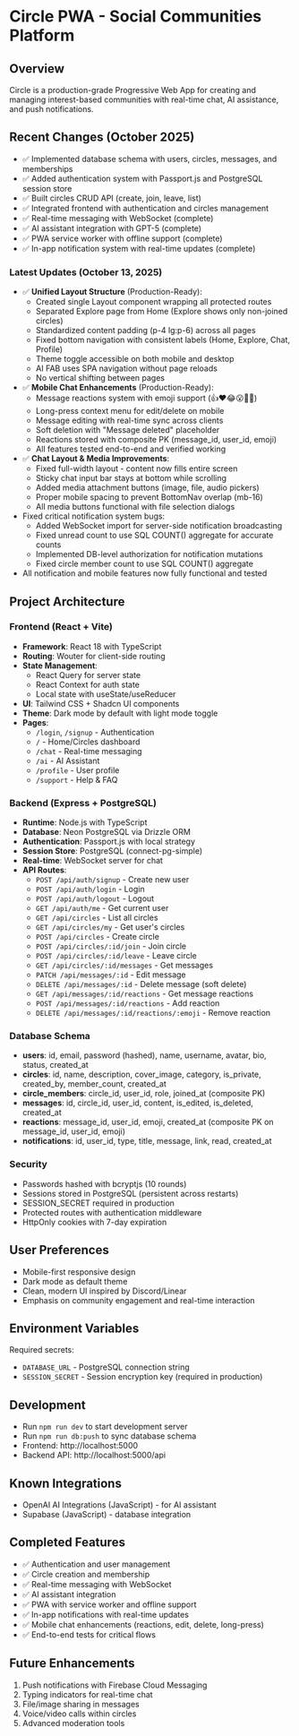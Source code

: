 # Circle PWA - Social Communities Platform

## Overview
Circle is a production-grade Progressive Web App for creating and managing interest-based communities with real-time chat, AI assistance, and push notifications.

## Recent Changes (October 2025)
- ✅ Implemented database schema with users, circles, messages, and memberships
- ✅ Added authentication system with Passport.js and PostgreSQL session store
- ✅ Built circles CRUD API (create, join, leave, list)
- ✅ Integrated frontend with authentication and circles management
- ✅ Real-time messaging with WebSocket (complete)
- ✅ AI assistant integration with GPT-5 (complete)
- ✅ PWA service worker with offline support (complete)
- ✅ In-app notification system with real-time updates (complete)

### Latest Updates (October 13, 2025)
- ✅ **Unified Layout Structure** (Production-Ready):
  - Created single Layout component wrapping all protected routes
  - Separated Explore page from Home (Explore shows only non-joined circles)
  - Standardized content padding (p-4 lg:p-6) across all pages
  - Fixed bottom navigation with consistent labels (Home, Explore, Chat, Profile)
  - Theme toggle accessible on both mobile and desktop
  - AI FAB uses SPA navigation without page reloads
  - No vertical shifting between pages
- ✅ **Mobile Chat Enhancements** (Production-Ready):
  - Message reactions system with emoji support (👍❤️😂😮🎉🔥)
  - Long-press context menu for edit/delete on mobile
  - Message editing with real-time sync across clients
  - Soft deletion with "Message deleted" placeholder
  - Reactions stored with composite PK (message_id, user_id, emoji)
  - All features tested end-to-end and verified working
- ✅ **Chat Layout & Media Improvements**:
  - Fixed full-width layout - content now fills entire screen
  - Sticky chat input bar stays at bottom while scrolling
  - Added media attachment buttons (image, file, audio pickers)
  - Proper mobile spacing to prevent BottomNav overlap (mb-16)
  - All media buttons functional with file selection dialogs
- Fixed critical notification system bugs:
  - Added WebSocket import for server-side notification broadcasting
  - Fixed unread count to use SQL COUNT() aggregate for accurate counts
  - Implemented DB-level authorization for notification mutations
  - Fixed circle member count to use SQL COUNT() aggregate
- All notification and mobile features now fully functional and tested

## Project Architecture

### Frontend (React + Vite)
- **Framework**: React 18 with TypeScript
- **Routing**: Wouter for client-side routing
- **State Management**: 
  - React Query for server state
  - React Context for auth state
  - Local state with useState/useReducer
- **UI**: Tailwind CSS + Shadcn UI components
- **Theme**: Dark mode by default with light mode toggle
- **Pages**:
  - `/login`, `/signup` - Authentication
  - `/` - Home/Circles dashboard
  - `/chat` - Real-time messaging
  - `/ai` - AI Assistant
  - `/profile` - User profile
  - `/support` - Help & FAQ

### Backend (Express + PostgreSQL)
- **Runtime**: Node.js with TypeScript
- **Database**: Neon PostgreSQL via Drizzle ORM
- **Authentication**: Passport.js with local strategy
- **Session Store**: PostgreSQL (connect-pg-simple)
- **Real-time**: WebSocket server for chat
- **API Routes**:
  - `POST /api/auth/signup` - Create new user
  - `POST /api/auth/login` - Login
  - `POST /api/auth/logout` - Logout
  - `GET /api/auth/me` - Get current user
  - `GET /api/circles` - List all circles
  - `GET /api/circles/my` - Get user's circles
  - `POST /api/circles` - Create circle
  - `POST /api/circles/:id/join` - Join circle
  - `POST /api/circles/:id/leave` - Leave circle
  - `GET /api/circles/:id/messages` - Get messages
  - `PATCH /api/messages/:id` - Edit message
  - `DELETE /api/messages/:id` - Delete message (soft delete)
  - `GET /api/messages/:id/reactions` - Get message reactions
  - `POST /api/messages/:id/reactions` - Add reaction
  - `DELETE /api/messages/:id/reactions/:emoji` - Remove reaction

### Database Schema
- **users**: id, email, password (hashed), name, username, avatar, bio, status, created_at
- **circles**: id, name, description, cover_image, category, is_private, created_by, member_count, created_at
- **circle_members**: circle_id, user_id, role, joined_at (composite PK)
- **messages**: id, circle_id, user_id, content, is_edited, is_deleted, created_at
- **reactions**: message_id, user_id, emoji, created_at (composite PK on message_id, user_id, emoji)
- **notifications**: id, user_id, type, title, message, link, read, created_at

### Security
- Passwords hashed with bcryptjs (10 rounds)
- Sessions stored in PostgreSQL (persistent across restarts)
- SESSION_SECRET required in production
- Protected routes with authentication middleware
- HttpOnly cookies with 7-day expiration

## User Preferences
- Mobile-first responsive design
- Dark mode as default theme
- Clean, modern UI inspired by Discord/Linear
- Emphasis on community engagement and real-time interaction

## Environment Variables
Required secrets:
- `DATABASE_URL` - PostgreSQL connection string
- `SESSION_SECRET` - Session encryption key (required in production)

## Development
- Run `npm run dev` to start development server
- Run `npm run db:push` to sync database schema
- Frontend: http://localhost:5000
- Backend API: http://localhost:5000/api

## Known Integrations
- OpenAI AI Integrations (JavaScript) - for AI assistant
- Supabase (JavaScript) - database integration

## Completed Features
- ✅ Authentication and user management
- ✅ Circle creation and membership
- ✅ Real-time messaging with WebSocket
- ✅ AI assistant integration
- ✅ PWA with service worker and offline support
- ✅ In-app notifications with real-time updates
- ✅ Mobile chat enhancements (reactions, edit, delete, long-press)
- ✅ End-to-end tests for critical flows

## Future Enhancements
1. Push notifications with Firebase Cloud Messaging
2. Typing indicators for real-time chat
3. File/image sharing in messages
4. Voice/video calls within circles
5. Advanced moderation tools
